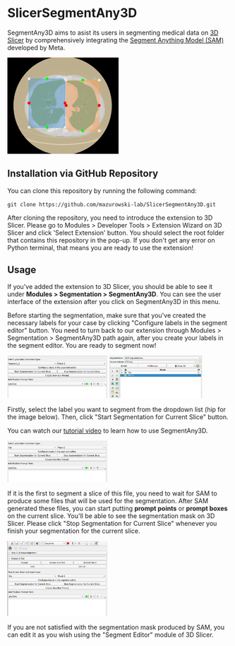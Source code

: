 # SlicerSegmentAny3D

SegmentAny3D aims to asist its users in segmenting medical data on <a href="https://github.com/Slicer/Slicer">3D Slicer</a> by comprehensively integrating the <a href="https://github.com/facebookresearch/segment-anything">Segment Anything Model (SAM)</a> developed by Meta.

<img src="SegmentAny3D/Resources/Icons/SegmentAny3D.png" width=50% height=50%>

## Installation via GitHub Repository

You can clone this repository by running the following command:

```
git clone https://github.com/mazurowski-lab/SlicerSegmentAny3D.git
```

After cloning the repository, you need to introduce the extension to 3D Slicer. Please go to Modules > Developer Tools > Extension Wizard on 3D Slicer and click 'Select Extension' button. You should select the root folder that contains this repository in the pop-up. If you don't get any error on Python terminal, that means you are ready to use the extension!

## Usage

If you've added the extension to 3D Slicer, you should be able to see it under **Modules > Segmentation > SegmentAny3D**. You can see the user interface of the extension after you click on SegmentAny3D in this menu.

Before starting the segmentation, make sure that you've created the necessary labels for your case by clicking "Configure labels in the segment editor" button. You need to turn back to our extension through Modules > Segmentation > SegmentAny3D path again, after you create your labels in the segment editor. You are ready to segment now!

<img src="Screenshots/sws1.png" width=45%> <img src="Screenshots/sws2.png" width=42%>

Firstly, select the label you want to segment from the dropdown list (hip for the image below). Then, click "Start Segmentation for Current Slice" button.

You can watch our <a href="https://youtu.be/PAW2iIXMGvY">tutorial video</a> to learn how to use SegmentAny3D.

<img src="Screenshots/sws3.png" width=45% height=45%>

If it is the first to segment a slice of this file, you need to wait for SAM to produce some files that will be used for the segmentation. After SAM generated these files, you can start putting **prompt points** or **prompt boxes** on the current slice. You'll be able to see the segmentation mask on 3D Slicer. Please click "Stop Segmentation for Current Slice" whenever you finish your segmentation for the current slice.

<img src="Screenshots/sws4.png" width=45% height=45%>

If you are not satisfied with the segmentation mask produced by SAM, you can edit it as you wish using the "Segment Editor" module of 3D Slicer.
